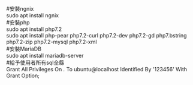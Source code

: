 #安裝ngnix  
sudo apt install ngnix  
#安裝php  
sudo apt install php7.2  
sudo apt install php-pear php7.2-curl php7.2-dev php7.2-gd php7.bstring php7.2-zip php7.2-mysql php7.2-xml  
#安裝MariaDB  
sudo apt install mariadb-server  
#給予使用者所有sql全縣  
Grant All Privileges On *.* To ubuntu@localhost Identified By '123456' With Grant Option;  